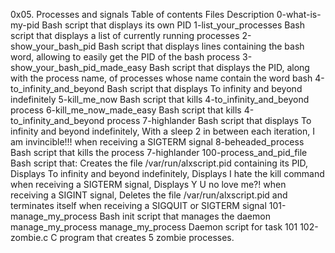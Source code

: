 0x05. Processes and signals
Table of contents
Files	                    Description
0-what-is-my-pid	        Bash script that displays its own PID
1-list_your_processes	    Bash script that displays a list of currently running processes
2-show_your_bash_pid	    Bash script that displays lines containing the bash word, allowing to easily get the PID of the bash process
3-show_your_bash_pid_made_easy	Bash script that displays the PID, along with the process name, of processes whose name contain the word bash
4-to_infinity_and_beyond    Bash script that displays To infinity and beyond indefinitely
5-kill_me_now	            Bash script that kills 4-to_infinity_and_beyond process
6-kill_me_now_made_easy	    Bash script that kills 4-to_infinity_and_beyond process
7-highlander	            Bash script that displays To infinity and beyond indefinitely, With a sleep 2 in between each iteration, I am invincible!!! when receiving a SIGTERM signal
8-beheaded_process	        Bash script that kills the process 7-highlander
100-process_and_pid_file    Bash script that: Creates the file /var/run/alxscript.pid containing its PID, Displays To infinity and beyond indefinitely, Displays I hate the kill command when receiving a SIGTERM signal, Displays Y U no love me?! when receiving a SIGINT signal, Deletes the file /var/run/alxscript.pid and terminates itself when receiving a SIGQUIT or SIGTERM signal
101-manage_my_process	    Bash init script that manages the daemon manage_my_process
manage_my_process	Daemon script for task 101
102-zombie.c	            C program that creates 5 zombie processes.
